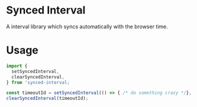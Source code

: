 # Synced Interval

A interval library which syncs automatically with the browser time.

# Usage

````javascript
import { 
  setSyncedInterval, 
  clearSyncedInterval, 
} from 'synced-interval;

const timeoutId = setSyncedInterval(() => { /* do something crazy */}, 200);
clearSyncedInterval(timeoutId);
````

